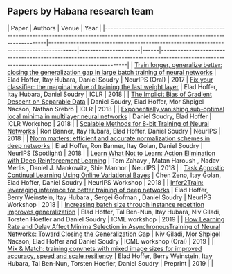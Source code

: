 **Papers by Habana research team**
------------------------------------------

| Paper                                                                                                                                 | Authors                                                                                | Venue                | Year                                                                                                                                            |
|---------------------------------------------------------------------------------------------------------------------------------------|----------------------------------------------------------------------------------------|----------------------|------|------------------------------------------------------------------------------------------------------------------------------------------------|
| [Train longer, generalize better: closing the generalization gap in large batch training of neural networks](https://papers.nips.cc/paper/6770-train-longer-generalize-better-closing-the-generalization-gap-in-large-batch-training-of-neural-networks.pdf)                           | Elad Hoffer, Itay Hubara, Daniel Soudry                                                | NeurIPS (Oral)       | 2017 
| [Fix your classifier: the marginal value of training the last weight layer](https://arxiv.org/abs/1801.04540)                                                            | Elad Hoffer, Itay Hubara, Daniel Soudry                                                | ICLR                 | 2018                                                                                                                |
| [The Implicit Bias of Gradient Descent on Separable Data](https://arxiv.org/abs/1710.10345)                                                                               | Daniel Soudry, Elad Hoffer, Mor Shpigel Nacson, Nathan Srebro                          | ICLR                 | 2018                                                                                                               |
| [Exponentially vanishing sub-optimal local minima in multilayer neural networks](https://arxiv.org/abs/1702.05777)                                                        | Daniel Soudry, Elad Hoffer                                                             | ICLR Workshop        | 2018                                                                                                               |
| [Scalable Methods for 8-bit Training of Neural Networks](https://papers.nips.cc/paper/7761-scalable-methods-for-8-bit-training-of-neural-networks.pdf)                                                                                | Ron Banner, Itay Hubara, Elad Hoffer, Daniel Soudry                                    | NeurIPS              | 2018                                                    |
| [Norm matters: efficient and accurate normalization schemes in deep networks](https://papers.nips.cc/paper/7485-norm-matters-efficient-and-accurate-normalization-schemes-in-deep-networks.pdf)                                                          | Elad Hoffer, Ron Banner, Itay Golan, Daniel Soudry                                     | NeurIPS (Spotlight)  | 2018                               |
| [Learn What Not to Learn: Action Elimination with Deep Reinforcement Learning](https://papers.nips.cc/paper/7615-learn-what-not-to-learn-action-elimination-with-deep-reinforcement-learning.pdf)                                                          | Tom Zahavy , Matan Haroush , Nadav Merlis , Daniel J. Mankowitz, Shie Mannor           | NeurIPS              | 2018                              |
| [Task Agnostic Continual Learning Using Online Variational Bayes](http://bayesiandeeplearning.org/2018/papers/58.pdf)                                                                       | Chen Zeno, Itay Golan, Elad Hoffer, Daniel Soudry                                      | NeurIPS Workshop     | 2018                                                                                             |
| [Infer2Train: leveraging inference for better training of deep networks](http://learningsys.org/nips18/assets/papers/24CameraReadySubmissionInfer2Train.pdf)                                                               | Elad Hoffer, Berry Weinstein, Itay Hubara , Sergei Gofman , Daniel Soudry              | NeurIPS Workshop     | 2018                                                             |
| [Increasing batch size through instance repetition improves generalization](https://drive.google.com/file/d/13I1qhczfUaLYlEZSfJ04nkRXyD1a5I8Q/view?usp=sharing)                                                             | Elad Hoffer, Tal Ben-Nun, Itay Hubara, Niv Giladi, Torsten Hoefler and Daniel Soudry   | ICML workshop        | 2019                                                             |
| [How Learning Rate and Delay Affect Minima Selection in AsynchronousTraining of Neural Networks: Toward Closing the Generalization Gap](https://drive.google.com/file/d/101yxxakquNQYtr5CD7bdbDgDLVmt1H-J/view) | Niv Giladi, Mor Shpigel Nacson, Elad Hoffer and Daniel Soudry                          | ICML workshop (Oral) | 2019                                                                         |
| [Mix & Match: training convnets with mixed image sizes for improved accuracy, speed and scale resiliency]()                              | Elad Hoffer, Berry Weinstein, Itay Hubara, Tal Ben-Nun, Torsten Hoefler, Daniel Soudry | Preprint             | 2019 |                                                                                                                                                |
